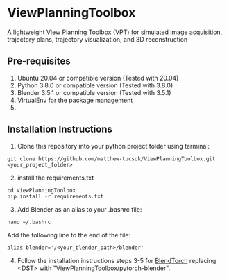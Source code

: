 # ViewPlanningToolbox
A lightweight View Planning Toolbox (VPT) for simulated image acquisition, trajectory plans, trajectory visualization, and 3D reconstruction


Pre-requisites
--------------
1. Ubuntu 20.04 or compatible version (Tested with 20.04)
2. Python 3.8.0 or compatible version (Tested with 3.8.0)
2. Blender 3.5.1 or compatible version (Tested with 3.5.1)
3. VirtualEnv for the package management
4. 
Installation Instructions
-------------------------
1. Clone this repository into your python project folder using terminal:
```
git clone https://github.com/matthew-tucsok/ViewPlanningToolbox.git <your_project_folder>
```
2. install the requirements.txt
```
cd ViewPlanningToolbox
pip install -r requirements.txt
```
3. Add Blender as an alias to your .bashrc file:
```
nano ~/.bashrc
```
Add the following line to the end of the file:
```
alias blender='/<your_blender_path>/blender'
```

4. Follow the installation instructions  steps 3-5 for [BlendTorch](https://github.com/cheind/pytorch-blender) replacing \<DST> with "ViewPlanningToolbox/pytorch-blender".  

